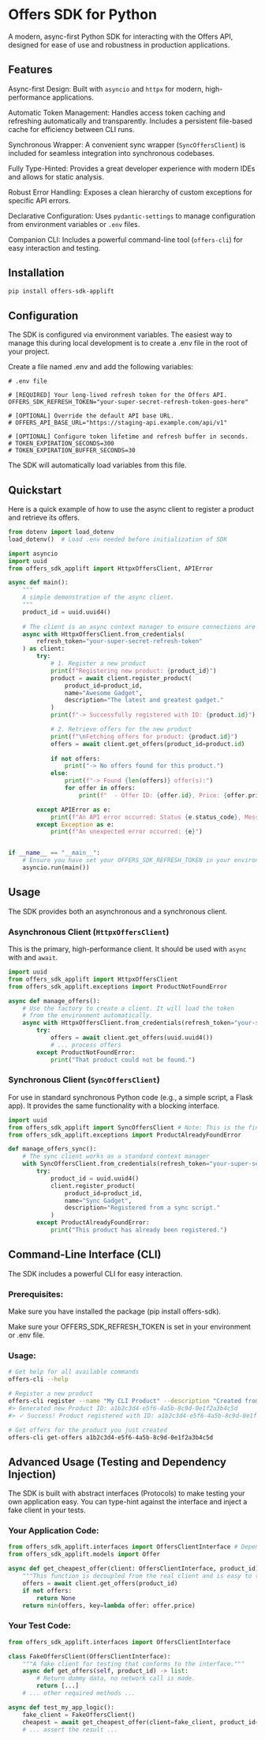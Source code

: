 # Offers SDK for Python
A modern, async-first Python SDK for interacting with the Offers API, designed for ease of use and robustness in production applications.

## Features
Async-first Design: Built with `asyncio` and `httpx` for modern, high-performance applications.

Automatic Token Management: Handles access token caching and refreshing automatically and transparently. Includes a persistent file-based cache for efficiency between CLI runs.

Synchronous Wrapper: A convenient sync wrapper (`SyncOffersClient`) is included for seamless integration into synchronous codebases.

Fully Type-Hinted: Provides a great developer experience with modern IDEs and allows for static analysis.

Robust Error Handling: Exposes a clean hierarchy of custom exceptions for specific API errors.

Declarative Configuration: Uses `pydantic-settings` to manage configuration from environment variables or `.env` files.

Companion CLI: Includes a powerful command-line tool (`offers-cli`) for easy interaction and testing.

## Installation
```bash
pip install offers-sdk-applift
```

## Configuration
The SDK is configured via environment variables. The easiest way to manage this during local development is to create a .env file in the root of your project.

Create a file named .env and add the following variables:
```env
# .env file

# [REQUIRED] Your long-lived refresh token for the Offers API.
OFFERS_SDK_REFRESH_TOKEN="your-super-secret-refresh-token-goes-here"

# [OPTIONAL] Override the default API base URL.
# OFFERS_API_BASE_URL="https://staging-api.example.com/api/v1"

# [OPTIONAL] Configure token lifetime and refresh buffer in seconds.
# TOKEN_EXPIRATION_SECONDS=300
# TOKEN_EXPIRATION_BUFFER_SECONDS=30
```

The SDK will automatically load variables from this file.

## Quickstart
Here is a quick example of how to use the async client to register a product and retrieve its offers.

```python
from dotenv import load_dotenv
load_dotenv()  # Load .env needed before initialization of SDK

import asyncio
import uuid
from offers_sdk_applift import HttpxOffersClient, APIError

async def main():
    """
    A simple demonstration of the async client.
    """
    product_id = uuid.uuid4()
    
    # The client is an async context manager to ensure connections are closed.
    async with HttpxOffersClient.from_credentials(
        refresh_token="your-super-secret-refresh-token"
    ) as client:
        try:
            # 1. Register a new product
            print(f"Registering new product: {product_id}")
            product = await client.register_product(
                product_id=product_id,
                name="Awesome Gadget",
                description="The latest and greatest gadget."
            )
            print(f"-> Successfully registered with ID: {product.id}")

            # 2. Retrieve offers for the new product
            print(f"\nFetching offers for product: {product.id}")
            offers = await client.get_offers(product_id=product.id)
            
            if not offers:
                print("-> No offers found for this product.")
            else:
                print(f"-> Found {len(offers)} offer(s):")
                for offer in offers:
                    print(f"  - Offer ID: {offer.id}, Price: {offer.price}, Stock: {offer.items_in_stock}")

        except APIError as e:
            print(f"An API error occurred: Status {e.status_code}, Message: {e.message}")
        except Exception as e:
            print(f"An unexpected error occurred: {e}")


if __name__ == "__main__":
    # Ensure you have set your OFFERS_SDK_REFRESH_TOKEN in your environment or a .env file
    asyncio.run(main())

```

## Usage
The SDK provides both an asynchronous and a synchronous client.

### Asynchronous Client (`HttpxOffersClient`)
This is the primary, high-performance client. It should be used with `async` with and `await`.

```python
import uuid
from offers_sdk_applift import HttpxOffersClient
from offers_sdk_applift.exceptions import ProductNotFoundError

async def manage_offers():
    # Use the factory to create a client. It will load the token
    # from the environment automatically.
    async with HttpxOffersClient.from_credentials(refresh_token="your-super-secret-refresh-token") as client:
        try:
            offers = await client.get_offers(uuid.uuid4())
            # ... process offers
        except ProductNotFoundError:
            print("That product could not be found.")
```

### Synchronous Client (`SyncOffersClient`)

For use in standard synchronous Python code (e.g., a simple script, a Flask app). It provides the same functionality with a blocking interface.

```python
import uuid
from offers_sdk_applift import SyncOffersClient # Note: This is the final name we decided on
from offers_sdk_applift.exceptions import ProductAlreadyFoundError

def manage_offers_sync():
    # The sync client works as a standard context manager
    with SyncOffersClient.from_credentials(refresh_token="your-super-secret-refresh-token") as client:
        try:
            product_id = uuid.uuid4()
            client.register_product(
                product_id=product_id,
                name="Sync Gadget",
                description="Registered from a sync script."
            )
        except ProductAlreadyFoundError:
            print("This product has already been registered.")
```

## Command-Line Interface (CLI)
The SDK includes a powerful CLI for easy interaction.

### Prerequisites:

Make sure you have installed the package (pip install offers-sdk).

Make sure your OFFERS_SDK_REFRESH_TOKEN is set in your environment or .env file.

### Usage:
```bash
# Get help for all available commands
offers-cli --help

# Register a new product
offers-cli register --name "My CLI Product" --description "Created from the terminal"
#> Generated new Product ID: a1b2c3d4-e5f6-4a5b-8c9d-0e1f2a3b4c5d
#> ✓ Success! Product registered with ID: a1b2c3d4-e5f6-4a5b-8c9d-0e1f2a3b4c5d

# Get offers for the product you just created
offers-cli get-offers a1b2c3d4-e5f6-4a5b-8c9d-0e1f2a3b4c5d
```
## Advanced Usage (Testing and Dependency Injection)
The SDK is built with abstract interfaces (Protocols) to make testing your own application easy. You can type-hint against the interface and inject a fake client in your tests.

### Your Application Code:
```python
from offers_sdk_applift.interfaces import OffersClientInterface # Depend on the interface!
from offers_sdk_applift.models import Offer

async def get_cheapest_offer(client: OffersClientInterface, product_id) -> Offer | None:
    """This function is decoupled from the real client and is easy to test."""
    offers = await client.get_offers(product_id)
    if not offers:
        return None
    return min(offers, key=lambda offer: offer.price)
```

### Your Test Code:
```python
from offers_sdk_applift.interfaces import OffersClientInterface

class FakeOffersClient(OffersClientInterface):
    """A fake client for testing that conforms to the interface."""
    async def get_offers(self, product_id) -> list:
        # Return dummy data, no network call is made.
        return [...] 
    # ... other required methods ...

async def test_my_app_logic():
    fake_client = FakeOffersClient()
    cheapest = await get_cheapest_offer(client=fake_client, product_id=...)
    # ... assert the result ...
```